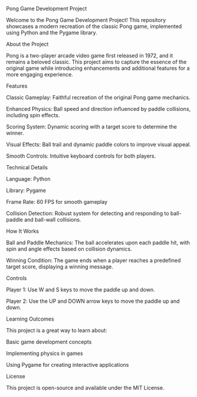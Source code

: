 Pong Game Development Project


Welcome to the Pong Game Development Project! This repository showcases a modern recreation of the classic Pong game, implemented using Python and the Pygame library.


About the Project


Pong is a two-player arcade video game first released in 1972, and it remains a beloved classic. This project aims to capture the essence of the original game while introducing enhancements and additional features for a more engaging experience.


Features



Classic Gameplay: Faithful recreation of the original Pong game mechanics.


Enhanced Physics: Ball speed and direction influenced by paddle collisions, including spin effects.


Scoring System: Dynamic scoring with a target score to determine the winner.


Visual Effects: Ball trail and dynamic paddle colors to improve visual appeal.


Smooth Controls: Intuitive keyboard controls for both players.



Technical Details


Language: Python


Library: Pygame


Frame Rate: 60 FPS for smooth gameplay


Collision Detection: Robust system for detecting and responding to ball-paddle and ball-wall collisions.


How It Works


Ball and Paddle Mechanics: The ball accelerates upon each paddle hit, with spin and angle effects based on collision dynamics.


Winning Condition: The game ends when a player reaches a predefined target score, displaying a winning message.


Controls


Player 1: Use W and S keys to move the paddle up and down.


Player 2: Use the UP and DOWN arrow keys to move the paddle up and down.


Learning Outcomes


This project is a great way to learn about:


Basic game development concepts


Implementing physics in games


Using Pygame for creating interactive applications


License



This project is open-source and available under the MIT License.
